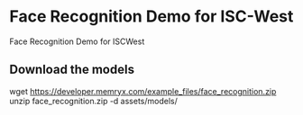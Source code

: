 # Face Recognition Demo for ISC-West

Face Recognition Demo for ISCWest

## Download the models
wget https://developer.memryx.com/example_files/face_recognition.zip
unzip face_recognition.zip -d assets/models/
